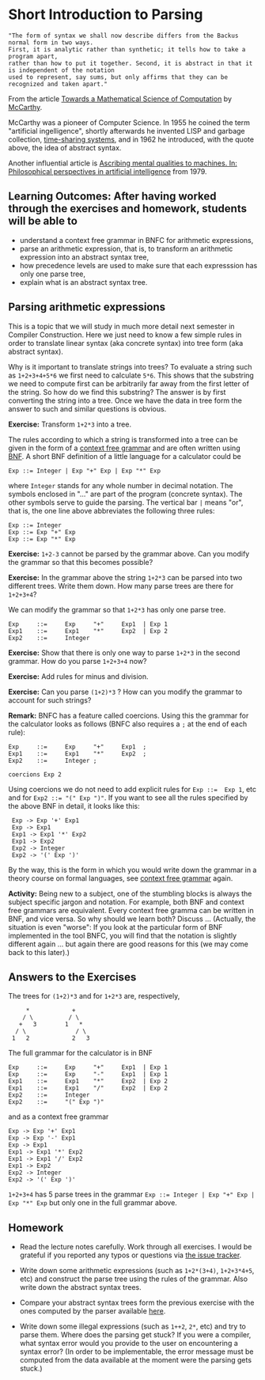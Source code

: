 # Short Introduction to Parsing 

    "The form of syntax we shall now describe differs from the Backus normal form in two ways. 
    First, it is analytic rather than synthetic; it tells how to take a program apart, 
    rather than how to put it together. Second, it is abstract in that it is independent of the notation 
    used to represent, say sums, but only affirms that they can be recognized and taken apart."

From the article [Towards a Mathematical Science of Computation](http://www-formal.stanford.edu/jmc/towards.ps) by [McCarthy](https://en.wikipedia.org/wiki/John_McCarthy_%28computer_scientist%29).

McCarthy was a pioneer of Computer Science. In 1955 he coined the term "artificial ingelligence", shortly afterwards he invented LISP and garbage collection, [time-sharing systems](https://en.wikipedia.org/wiki/Time-sharing), and in 1962 he introduced, with the quote above, the idea of abstract syntax.

Another influential article is [Ascribing mental qualities to machines. In: Philosophical perspectives in artificial intelligence](http://cs.uns.edu.ar/~grs/InteligenciaArtificial/ascribing.pdf) from 1979.

## Learning Outcomes: After having worked through the exercises and homework, students will be able to

- understand a context free grammar in BNFC for arithmetic expressions,
- parse an arithmetic expression, that is, to transform an arithmetic expression into an abstract syntax tree,
- how precedence levels are used to make sure that each expresssion has only one parse tree,
- explain what is an abstract syntax tree.

## Parsing arithmetic expressions

This is a topic that we will study in much more detail next semester in Compiler Construction. 
Here we just need to know a few simple rules in order to translate linear syntax (aka concrete syntax) into tree form (aka abstract syntax).

Why is it important to translate strings into trees? To evaluate a string such as `1+2+3+4+5*6` we first need to calculate `5*6`. 
This shows that the substring we need to compute first
can be arbitrarily far away from the first letter of the string. So how do we find this substring? The answer is by first converting
the string into a tree. Once we have the data in tree form the answer to such and similar questions is obvious.

**Exercise:** Transform `1+2*3` into a tree. 
 
The rules according to which a string is transformed into a tree can be given in the form of a [context free grammar](https://en.wikipedia.org/wiki/Context-free_grammar) and are often written using [BNF](https://en.wikipedia.org/wiki/Backus%E2%80%93Naur_form). A short BNF definition of a little language for a calculator could be
 
    Exp ::= Integer | Exp "+" Exp | Exp "*" Exp
    
where `Integer` stands for any whole number in decimal notation. The symbols enclosed in "..." are part of the program (concrete syntax). The other symbols serve to guide the parsing. The vertical bar `|` means "or", that is, the one line above abbreviates the following three rules:

    Exp ::= Integer 
    Exp ::= Exp "+" Exp 
    Exp ::= Exp "*" Exp
 
**Exercise:** `1+2-3` cannot be parsed by the grammar above. Can you modify the grammar so that this becomes possible?

**Exercise:** In the grammar above the string `1+2*3` can be parsed into two different trees. Write them down. How many parse trees are there for `1+2+3+4`?
 
 We can modify the grammar so that `1+2*3` has only one parse tree.
 
    Exp     ::=     Exp     "+"     Exp1  | Exp 1
    Exp1    ::=     Exp1    "*"     Exp2  | Exp 2
    Exp2    ::=     Integer 

**Exercise:** Show that there is only one way to parse `1+2*3` in the second grammar. How do you parse `1+2+3+4` now?

**Exercise:** Add rules for minus and division.

**Exercise:** Can you parse `(1+2)*3` ? How can you modify the grammar to account for such strings?

**Remark:** BNFC has a feature called coercions. Using this the grammar for the calculator looks as follows (BNFC also requires a `;` at the end of each rule): 

    Exp     ::=     Exp     "+"     Exp1  ;
    Exp1    ::=     Exp1    "*"     Exp2  ;
    Exp2    ::=     Integer ;
    
    coercions Exp 2
    
Using coercions we do not need to add explicit rules for `Exp ::=  Exp 1`, etc and for `Exp2 ::= "(" Exp ")"`. If you want to see all the rules specified by the above BNF in detail, it looks like this:
 
     Exp -> Exp '+' Exp1                             
     Exp -> Exp1                                      
     Exp1 -> Exp1 '*' Exp2                             
     Exp1 -> Exp2
     Exp2 -> Integer   
     Exp2 -> '(' Exp ')'         
     
By the way, this is the form in which you would write down the grammar in a theory course on formal languages, see [context free grammar](https://en.wikipedia.org/wiki/Context-free_grammar) again.

**Activity:** Being new to a subject, one of the stumbling blocks is always the subject specific jargon and notation. For example, both BNF and context free grammars are equivalent. Every context free gramma can be written in BNF, and vice versa. So why should we learn both? Discuss ... (Actually, the situation is even "worse": If you look at the particular form of BNF implemented in the tool BNFC, you will find that the notation is slightly different again ... but again there are good reasons for this (we may come back to this later).)


 ## Answers to the Exercises
 
 The trees for `(1+2)*3`  and for `1+2*3` are, respectively,
 
         *            +
        / \          / \
       +   3        1   *
      / \              / \
     1   2            2   3
     
  The full grammar for the calculator is in BNF
  
    Exp     ::=     Exp     "+"     Exp1  | Exp 1
    Exp     ::=     Exp     "-"     Exp1  | Exp 1
    Exp1    ::=     Exp1    "*"     Exp2  | Exp 2
    Exp1    ::=     Exp1    "/"     Exp2  | Exp 2
    Exp2    ::=     Integer 
    Exp2    ::=     "(" Exp ")"

  and as a context free grammar 

    Exp -> Exp '+' Exp1                                 
    Exp -> Exp '-' Exp1                                 
    Exp -> Exp1                                         
    Exp1 -> Exp1 '*' Exp2                               
    Exp1 -> Exp1 '/' Exp2                               
    Exp1 -> Exp2                                        
    Exp2 -> Integer                                    
    Exp2 -> '(' Exp ')'                                 
     
 `1+2+3+4` has 5 parse trees in the grammar `Exp ::= Integer | Exp "+" Exp | Exp "*" Exp` but only one in the full grammar above.
 
 ## Homework
 
 - Read the lecture notes carefully. Work through all exercises. I would be grateful if you reported any typos or questions via [the issue tracker](https://github.com/alexhkurz/programming-languages-2019/issues).
 
 - Write down some arithmetic expressions (such as `1+2*(3+4)`, `1+2+3*4+5`, etc) and construct the parse tree using the rules of the grammar. Also write down the abstract syntax trees.
 
 - Compare your abstract syntax trees form the previous exercise with the ones computed by the parser available [here](https://github.com/alexhkurz/programming-languages-2019/tree/master/Calculator).
 
 - Write down some illegal expressions (such as `1++2`, `2*`, etc) and try to parse them. Where does the parsing get stuck? If you were a compiler, what syntax error would you provide to the user on encountering a syntax error? (In order to be implementable, the error message must be computed from the data available at the moment were the parsing gets stuck.)
 
